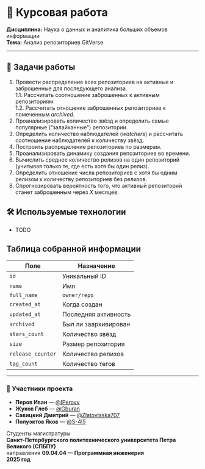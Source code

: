 # 📝 Курсовая работа  
**Дисциплина:** Наука о данных и аналитика больших объемов информации  
**Тема:** Анализ репозиториев GitVerse    

---

## 🎯 Задачи работы  

1. Провести распределение всех репозиториев на активные и заброшенные для последующего анализа.  
   1.1. Рассчитать соотношение заброшенных к активным репозиториям.  
   1.2. Рассчитать отношение заброшенных репозиториев к помеченным *archived*.  
2. Проанализировать количество звёзд и определить самые популярные (“залайканные”) репозитории.  
3. Определить количество наблюдателей (*watchers*) и рассчитать соотношение наблюдателей к количеству звёзд.  
4. Построить распределение репозиториев по размерам.  
5. Проанализировать динамику создания репозиториев во времени.  
6. Вычислить среднее количество релизов на один репозиторий (учитывая только те, где есть хотя бы один релиз).  
7. Определить отношение числа репозиториев с хотя бы одним релизом к количеству репозиториев без релизов.  
8. Спрогнозировать вероятность того, что активный репозиторий станет заброшенным через *X* месяцев.  


## 🛠 Используемые технологии  
- TODO  

## Таблица собранной информации

| Поле              | Назначение                                 |
| ----------------- | ------------------------------------------ |
| `id`              | Уникальный ID                              |
| `name`            | Имя                                        |
| `full_name`       | `owner/repo`                               |
| `created_at`      | Когда создан                               |
| `updated_at`      | Последняя активность                       |
| `archived`        | Был ли заархивирован                       |
| `stars_count`     | Количество звёзд                           |
| `size`            | Размер репозитория                         |
| `release_counter` | Количество релизов                         |
| `tag_count`       | Количество тегов                           |

---

### 👥 Участники проекта  
- **Перов Иван** — [@IPerovv](https://github.com/IPerovv)  
- **Жуков Глеб** — [@Gburan](https://github.com/Gburan)  
- **Савицкий Дмитрий** — [@Zlatovlaska707](https://github.com/Zlatovlaska707)  
- **Полуэктов Яков** — [@S-4I5](https://github.com/S-4I5)  

Студенты магистратуры  
**Санкт-Петербургского политехнического университета Петра Великого (СПБПУ)**  
направления **09.04.04 — Программная инженерия**  
**2025 год**
